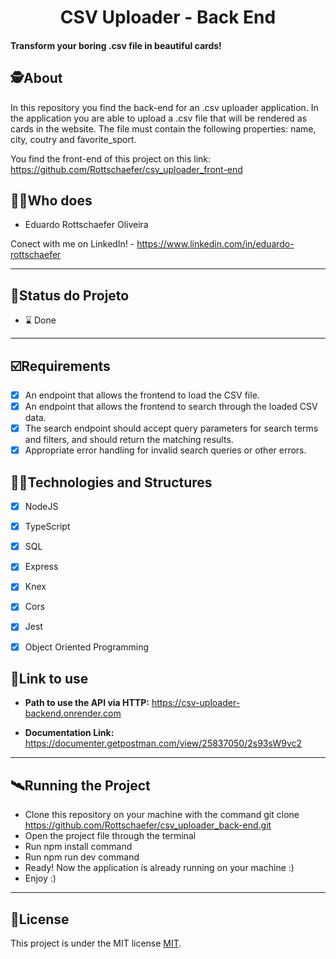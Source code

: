 <h1 align="center">
     CSV Uploader - Back End
</h1>

<h4 align="left">
    Transform your boring .csv file in beautiful cards!  
</h4>


##  🕵About

In this repository you find the back-end for an .csv uploader application. In the application you are able to upload a .csv file that will be rendered as cards in the website.
The file must contain the following properties: name, city, coutry and favorite_sport.

You find the front-end of this project on this link: https://github.com/Rottschaefer/csv_uploader_front-end


##  👩🏾Who does

- Eduardo Rottschaefer Oliveira

Conect with me on LinkedIn! - https://www.linkedin.com/in/eduardo-rottschaefer

---
##  🧭Status do Projeto

 - ⌛ Done

---

## ☑️Requirements

- [x] An endpoint that allows the frontend to load the CSV file.
- [x] An endpoint that allows the frontend to search through the loaded CSV data.
- [x] The search endpoint should accept query parameters for search terms and filters, and should return the matching results.
- [x] Appropriate error handling for invalid search queries or other errors.

## 👨‍💻Technologies and Structures

- [x] NodeJS
- [x] TypeScript
- [x] SQL
- [x] Express
- [x] Knex
- [x] Cors
- [x] Jest
- [x] Object Oriented Programming 



## 🔗Link to use

- **Path to use the API via HTTP:** https://csv-uploader-backend.onrender.com

- **Documentation Link:** https://documenter.getpostman.com/view/25837050/2s93sW9vc2

---


## 🛰Running the Project

- Clone this repository on your machine with the command git clone https://github.com/Rottschaefer/csv_uploader_back-end.git
- Open the project file through the terminal
- Run npm install command
- Run npm run dev command
- Ready! Now the application is already running on your machine :)
- Enjoy :)

---

## 📝License

This project is under the MIT license [MIT](./LICENSE).
